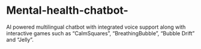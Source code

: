 # Mental-health-chatbot-
AI powered multilingual chatbot with integrated voice support along with interactive games such as “CalmSquares”, “BreathingBubble”, “Bubble Drift” and “Jelly”. 
